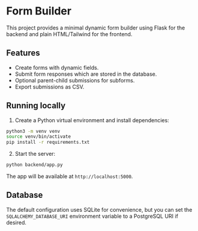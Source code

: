 # Form Builder

This project provides a minimal dynamic form builder using Flask for the backend and plain HTML/Tailwind for the frontend.

## Features

- Create forms with dynamic fields.
- Submit form responses which are stored in the database.
- Optional parent-child submissions for subforms.
- Export submissions as CSV.

## Running locally

1. Create a Python virtual environment and install dependencies:

```bash
python3 -m venv venv
source venv/bin/activate
pip install -r requirements.txt
```

2. Start the server:

```bash
python backend/app.py
```

The app will be available at `http://localhost:5000`.

## Database

The default configuration uses SQLite for convenience, but you can set the `SQLALCHEMY_DATABASE_URI` environment variable to a PostgreSQL URI if desired.

